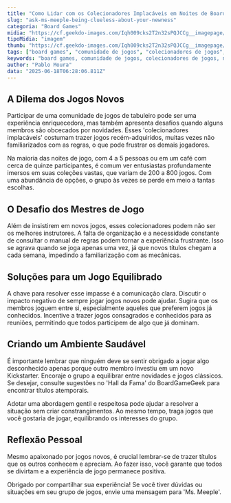 ```yaml
---
title: "Como Lidar com os Colecionadores Implacáveis em Noites de Board Games"
slug: "ask-ms-meeple-being-clueless-about-your-newness"
categoria: "Board Games"
midia: "https://cf.geekdo-images.com/Iqh009cks2T2n32sPQJCCg__imagepage/img/sGLOsywPD-g5FrIhMA2DFXhpAKk=/fit-in/900x600/filters:no_upscale():strip_icc()/pic3823302.jpg"
tipoMidia: "imagem"
thumb: "https://cf.geekdo-images.com/Iqh009cks2T2n32sPQJCCg__imagepage/img/sGLOsywPD-g5FrIhMA2DFXhpAKk=/fit-in/900x600/filters:no_upscale():strip_icc()/pic3823302.jpg"
tags: ["board games", "comunidade de jogos", "colecionadores de jogos", "noites de jogo", "comunicação em grupos", "equilíbrio de jogos", "dicas de board game"]
keywords: "board games, comunidade de jogos, colecionadores de jogos, noites de jogo, comunicação em grupos, equilíbrio de jogos, dicas de board game"
author: "Pablo Moura"
data: "2025-06-18T06:28:06.811Z"
---
```


## A Dilema dos Jogos Novos

Participar de uma comunidade de jogos de tabuleiro pode ser uma experiência enriquecedora, mas também apresenta desafios quando alguns membros são obcecados por novidades. Esses 'colecionadores implacáveis' costumam trazer jogos recém-adquiridos, muitas vezes não familiarizados com as regras, o que pode frustrar os demais jogadores.

Na maioria das noites de jogo, com 4 a 5 pessoas ou em um café com cerca de quinze participantes, é comum ver entusiastas profundamente imersos em suas coleções vastas, que variam de 200 a 800 jogos. Com uma abundância de opções, o grupo às vezes se perde em meio a tantas escolhas.

## O Desafio dos Mestres de Jogo

Além de insistirem em novos jogos, esses colecionadores podem não ser os melhores instrutores. A falta de organização e a necessidade constante de consultar o manual de regras podem tornar a experiência frustrante. Isso se agrava quando se joga apenas uma vez, já que novos títulos chegam a cada semana, impedindo a familiarização com as mecânicas.

## Soluções para um Jogo Equilibrado

A chave para resolver esse impasse é a comunicação clara. Discutir o impacto negativo de sempre jogar jogos novos pode ajudar. Sugira que os membros joguem entre si, especialmente aqueles que preferem jogos já conhecidos. Incentive a trazer jogos consagrados e conhecidos para as reuniões, permitindo que todos participem de algo que já dominam.

## Criando um Ambiente Saudável

É importante lembrar que ninguém deve se sentir obrigado a jogar algo desconhecido apenas porque outro membro investiu em um novo Kickstarter. Encoraje o grupo a equilibrar entre novidades e jogos clássicos. Se desejar, consulte sugestões no 'Hall da Fama' do BoardGameGeek para encontrar títulos atemporais.

Adotar uma abordagem gentil e respeitosa pode ajudar a resolver a situação sem criar constrangimentos. Ao mesmo tempo, traga jogos que você gostaria de jogar, equilibrando os interesses do grupo.

## Reflexão Pessoal

Mesmo apaixonado por jogos novos, é crucial lembrar-se de trazer títulos que os outros conhecem e apreciam. Ao fazer isso, você garante que todos se divirtam e a experiência de jogo permanece positiva.

Obrigado por compartilhar sua experiência! Se você tiver dúvidas ou situações em seu grupo de jogos, envie uma mensagem para 'Ms. Meeple'.